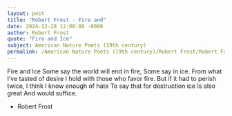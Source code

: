 ```yaml
---
layout: post
title: "Robert Frost - Fire and"
date: 2024-12-28 12:00:00 -0000
author: Robert Frost
quote: "Fire and Ice"
subject: American Nature Poets (19th century)
permalink: /American Nature Poets (19th century)/Robert Frost/Robert Frost - Fire and
---
```


Fire and Ice
Some say the world will end in fire,
Some say in ice.
From what I’ve tasted of desire
I hold with those who favor fire.
But if it had to perish twice,
I think I know enough of hate
To say that for destruction ice
Is also great
And would suffice.


- Robert Frost
